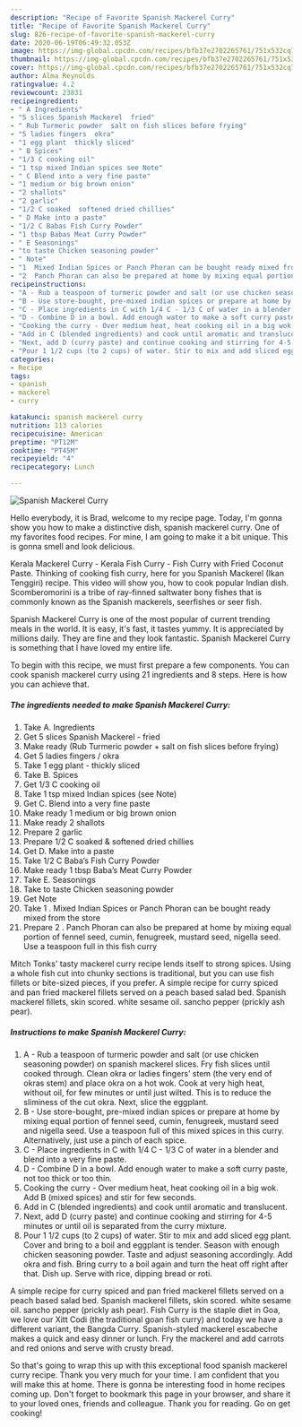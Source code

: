 ```yaml
---
description: "Recipe of Favorite Spanish Mackerel Curry"
title: "Recipe of Favorite Spanish Mackerel Curry"
slug: 826-recipe-of-favorite-spanish-mackerel-curry
date: 2020-06-19T06:49:32.053Z
image: https://img-global.cpcdn.com/recipes/bfb37e2702265761/751x532cq70/spanish-mackerel-curry-recipe-main-photo.jpg
thumbnail: https://img-global.cpcdn.com/recipes/bfb37e2702265761/751x532cq70/spanish-mackerel-curry-recipe-main-photo.jpg
cover: https://img-global.cpcdn.com/recipes/bfb37e2702265761/751x532cq70/spanish-mackerel-curry-recipe-main-photo.jpg
author: Alma Reynolds
ratingvalue: 4.2
reviewcount: 23831
recipeingredient:
- " A Ingredients"
- "5 slices Spanish Mackerel  fried"
- " Rub Turmeric powder  salt on fish slices before frying"
- "5 ladies fingers  okra"
- "1 egg plant  thickly sliced"
- " B Spices"
- "1/3 C cooking oil"
- "1 tsp mixed Indian spices see Note"
- " C Blend into a very fine paste"
- "1 medium or big brown onion"
- "2 shallots"
- "2 garlic"
- "1/2 C soaked  softened dried chillies"
- " D Make into a paste"
- "1/2 C Babas Fish Curry Powder"
- "1 tbsp Babas Meat Curry Powder"
- " E Seasonings"
- "to taste Chicken seasoning powder"
- " Note"
- "1  Mixed Indian Spices or Panch Phoran can be bought ready mixed from the store"
- "2  Panch Phoran can also be prepared at home by mixing equal portion of fennel seed cumin fenugreek mustard seed nigella seed Use a teaspoon full in this fish curry"
recipeinstructions:
- "A - Rub a teaspoon of turmeric powder and salt (or use chicken seasoning powder) on spanish mackerel slices. Fry fish slices until cooked through. Clean okra or ladies fingers’ stem (the very end of okras stem) and place okra on a hot wok. Cook at very high heat, without oil, for few minutes or until just wilted. This is to reduce the sliminess of the cut okra. Next, slice the eggplant."
- "B - Use store-bought, pre-mixed indian spices or prepare at home by mixing equal portion of fennel seed, cumin, fenugreek, mustard seed and nigella seed. Use a teaspoon full of this mixed spices in this curry. Alternatively, just use a pinch of each spice."
- "C - Place ingredients in C with 1/4 C - 1/3 C of water in a blender and blend into a very fine paste."
- "D - Combine D in a bowl. Add enough water to make a soft curry paste, not too thick or too thin."
- "Cooking the curry - Over medium heat, heat cooking oil in a big wok. Add B (mixed spices) and stir for few seconds."
- "Add in C (blended ingredients) and cook until aromatic and translucent."
- "Next, add D (curry paste) and continue cooking and stirring for 4-5 minutes or until oil is separated from the curry mixture."
- "Pour 1 1/2 cups (to 2 cups) of water. Stir to mix and add sliced egg plant. Cover and bring to a boil and eggplant is tender. Season with enough chicken seasoning powder. Taste and adjust seasoning accordingly. Add okra and fish. Bring curry to a boil again and turn the heat off right after that. Dish up. Serve with rice, dipping bread or roti."
categories:
- Recipe
tags:
- spanish
- mackerel
- curry

katakunci: spanish mackerel curry 
nutrition: 113 calories
recipecuisine: American
preptime: "PT12M"
cooktime: "PT45M"
recipeyield: "4"
recipecategory: Lunch

---
```



![Spanish Mackerel Curry](https://img-global.cpcdn.com/recipes/bfb37e2702265761/751x532cq70/spanish-mackerel-curry-recipe-main-photo.jpg)

Hello everybody, it is Brad, welcome to my recipe page. Today, I'm gonna show you how to make a distinctive dish, spanish mackerel curry. One of my favorites food recipes. For mine, I am going to make it a bit unique. This is gonna smell and look delicious.

Kerala Mackerel Curry - Kerala Fish Curry - Fish Curry with Fried Coconut Paste. Thinking of cooking fish curry, here for you Spanish Mackerel (Ikan Tenggiri) recipe. This video will show you, how to cook popular Indian dish. Scomberomorini is a tribe of ray-finned saltwater bony fishes that is commonly known as the Spanish mackerels, seerfishes or seer fish.

Spanish Mackerel Curry is one of the most popular of current trending meals in the world. It is easy, it's fast, it tastes yummy. It is appreciated by millions daily. They are fine and they look fantastic. Spanish Mackerel Curry is something that I have loved my entire life.


To begin with this recipe, we must first prepare a few components. You can cook spanish mackerel curry using 21 ingredients and 8 steps. Here is how you can achieve that.

<!--inarticleads1-->

##### The ingredients needed to make Spanish Mackerel Curry:

1. Take  A. Ingredients
1. Get 5 slices Spanish Mackerel - fried
1. Make ready  (Rub Turmeric powder + salt on fish slices before frying)
1. Get 5 ladies fingers / okra
1. Take 1 egg plant - thickly sliced
1. Take  B. Spices
1. Get 1/3 C cooking oil
1. Take 1 tsp mixed Indian spices (see Note)
1. Get  C. Blend into a very fine paste
1. Make ready 1 medium or big brown onion
1. Make ready 2 shallots
1. Prepare 2 garlic
1. Prepare 1/2 C soaked &amp; softened dried chillies
1. Get  D. Make into a paste
1. Take 1/2 C Baba’s Fish Curry Powder
1. Make ready 1 tbsp Baba’s Meat Curry Powder
1. Take  E. Seasonings
1. Take to taste Chicken seasoning powder
1. Get  Note
1. Take 1 . Mixed Indian Spices or Panch Phoran can be bought ready mixed from the store
1. Prepare 2 . Panch Phoran can also be prepared at home by mixing equal portion of fennel seed, cumin, fenugreek, mustard seed, nigella seed. Use a teaspoon full in this fish curry


Mitch Tonks&#39; tasty mackerel curry recipe lends itself to strong spices. Using a whole fish cut into chunky sections is traditional, but you can use fish fillets or bite-sized pieces, if you prefer. A simple recipe for curry spiced and pan fried mackerel fillets served on a peach based salad bed. Spanish mackerel fillets, skin scored. white sesame oil. sancho pepper (prickly ash pear). 

<!--inarticleads2-->

##### Instructions to make Spanish Mackerel Curry:

1. A - Rub a teaspoon of turmeric powder and salt (or use chicken seasoning powder) on spanish mackerel slices. Fry fish slices until cooked through. Clean okra or ladies fingers’ stem (the very end of okras stem) and place okra on a hot wok. Cook at very high heat, without oil, for few minutes or until just wilted. This is to reduce the sliminess of the cut okra. Next, slice the eggplant.
1. B - Use store-bought, pre-mixed indian spices or prepare at home by mixing equal portion of fennel seed, cumin, fenugreek, mustard seed and nigella seed. Use a teaspoon full of this mixed spices in this curry. Alternatively, just use a pinch of each spice.
1. C - Place ingredients in C with 1/4 C - 1/3 C of water in a blender and blend into a very fine paste.
1. D - Combine D in a bowl. Add enough water to make a soft curry paste, not too thick or too thin.
1. Cooking the curry - Over medium heat, heat cooking oil in a big wok. Add B (mixed spices) and stir for few seconds.
1. Add in C (blended ingredients) and cook until aromatic and translucent.
1. Next, add D (curry paste) and continue cooking and stirring for 4-5 minutes or until oil is separated from the curry mixture.
1. Pour 1 1/2 cups (to 2 cups) of water. Stir to mix and add sliced egg plant. Cover and bring to a boil and eggplant is tender. Season with enough chicken seasoning powder. Taste and adjust seasoning accordingly. Add okra and fish. Bring curry to a boil again and turn the heat off right after that. Dish up. Serve with rice, dipping bread or roti.


A simple recipe for curry spiced and pan fried mackerel fillets served on a peach based salad bed. Spanish mackerel fillets, skin scored. white sesame oil. sancho pepper (prickly ash pear). Fish Curry is the staple diet in Goa, we love our Xitt Codi (the traditional goan fish curry) and today we have a different variant, the Bangda Curry. Spanish-styled mackerel escabeche makes a quick and easy dinner or lunch. Fry the mackerel and add carrots and red onions and serve with crusty bread. 

So that's going to wrap this up with this exceptional food spanish mackerel curry recipe. Thank you very much for your time. I am confident that you will make this at home. There is gonna be interesting food in home recipes coming up. Don't forget to bookmark this page in your browser, and share it to your loved ones, friends and colleague. Thank you for reading. Go on get cooking!
